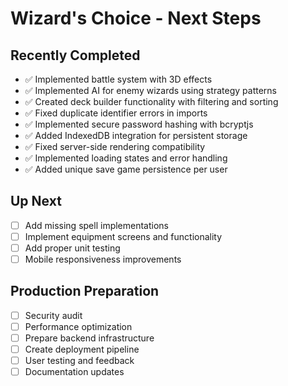 # Wizard's Choice - Next Steps

## Recently Completed
- ✅ Implemented battle system with 3D effects 
- ✅ Implemented AI for enemy wizards using strategy patterns
- ✅ Created deck builder functionality with filtering and sorting
- ✅ Fixed duplicate identifier errors in imports
- ✅ Implemented secure password hashing with bcryptjs
- ✅ Added IndexedDB integration for persistent storage
- ✅ Fixed server-side rendering compatibility 
- ✅ Implemented loading states and error handling
- ✅ Added unique save game persistence per user

## Up Next
- [ ] Add missing spell implementations
- [ ] Implement equipment screens and functionality
- [ ] Add proper unit testing 
- [ ] Mobile responsiveness improvements

## Production Preparation
- [ ] Security audit
- [ ] Performance optimization
- [ ] Prepare backend infrastructure
- [ ] Create deployment pipeline
- [ ] User testing and feedback
- [ ] Documentation updates 